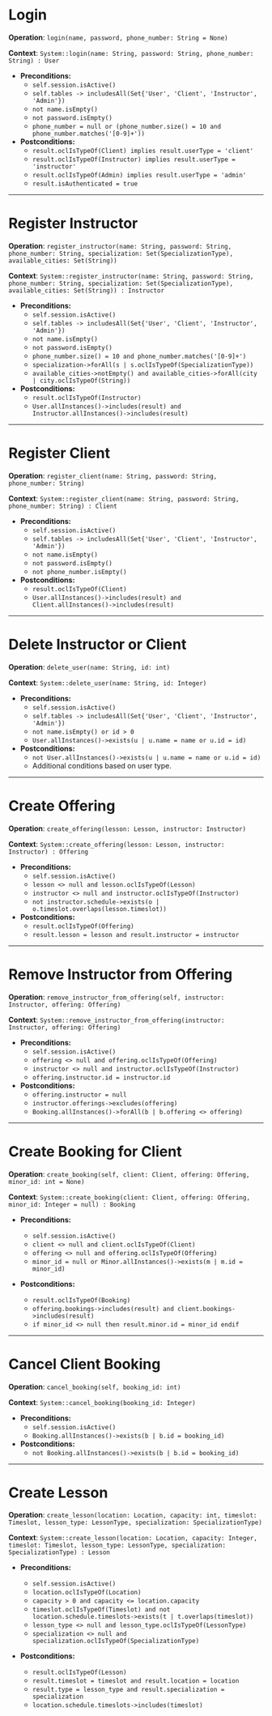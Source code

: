 # Login

**Operation**: `login(name, password, phone_number: String = None)`

**Context**: `System::login(name: String, password: String, phone_number: String) : User`
- **Preconditions:**
  - `self.session.isActive()`
  - `self.tables -> includesAll(Set{'User', 'Client', 'Instructor', 'Admin'})`
  - `not name.isEmpty()`
  - `not password.isEmpty()`
  - `phone_number = null or (phone_number.size() = 10 and phone_number.matches('[0-9]+'))`
- **Postconditions:**
  - `result.oclIsTypeOf(Client) implies result.userType = 'client'`
  - `result.oclIsTypeOf(Instructor) implies result.userType = 'instructor'`
  - `result.oclIsTypeOf(Admin) implies result.userType = 'admin'`
  - `result.isAuthenticated = true`

---

# Register Instructor

**Operation**: `register_instructor(name: String, password: String, phone_number: String, specialization: Set(SpecializationType), available_cities: Set(String))`

**Context**: `System::register_instructor(name: String, password: String, phone_number: String, specialization: Set(SpecializationType), available_cities: Set(String)) : Instructor`
- **Preconditions:**
  - `self.session.isActive()`
  - `self.tables -> includesAll(Set{'User', 'Client', 'Instructor', 'Admin'})`
  - `not name.isEmpty()`
  - `not password.isEmpty()`
  - `phone_number.size() = 10 and phone_number.matches('[0-9]+')`
  - `specialization->forAll(s | s.oclIsTypeOf(SpecializationType))`
  - `available_cities->notEmpty() and available_cities->forAll(city | city.oclIsTypeOf(String))`
- **Postconditions:**
  - `result.oclIsTypeOf(Instructor)`
  - `User.allInstances()->includes(result) and Instructor.allInstances()->includes(result)`

---

# Register Client

**Operation**: `register_client(name: String, password: String, phone_number: String)`

**Context**: `System::register_client(name: String, password: String, phone_number: String) : Client`
- **Preconditions:**
  - `self.session.isActive()`
  - `self.tables -> includesAll(Set{'User', 'Client', 'Instructor', 'Admin'})`
  - `not name.isEmpty()`
  - `not password.isEmpty()`
  - `not phone_number.isEmpty()`
- **Postconditions:**
  - `result.oclIsTypeOf(Client)`
  - `User.allInstances()->includes(result) and Client.allInstances()->includes(result)`

---

# Delete Instructor or Client

**Operation**: `delete_user(name: String, id: int)`

**Context**: `System::delete_user(name: String, id: Integer)`
- **Preconditions:**
  - `self.session.isActive()`
  - `self.tables -> includesAll(Set{'User', 'Client', 'Instructor', 'Admin'})`
  - `not name.isEmpty() or id > 0`
  - `User.allInstances()->exists(u | u.name = name or u.id = id)`
- **Postconditions:**
  - `not User.allInstances()->exists(u | u.name = name or u.id = id)`
  - Additional conditions based on user type.

---

# Create Offering

**Operation**: `create_offering(lesson: Lesson, instructor: Instructor)`

**Context**: `System::create_offering(lesson: Lesson, instructor: Instructor) : Offering`
- **Preconditions:**
  - `self.session.isActive()`
  - `lesson <> null and lesson.oclIsTypeOf(Lesson)`
  - `instructor <> null and instructor.oclIsTypeOf(Instructor)`
  - `not instructor.schedule->exists(o | o.timeslot.overlaps(lesson.timeslot))`
- **Postconditions:**
  - `result.oclIsTypeOf(Offering)`
  - `result.lesson = lesson and result.instructor = instructor`

---

# Remove Instructor from Offering

**Operation**: `remove_instructor_from_offering(self, instructor: Instructor, offering: Offering)`

**Context**: `System::remove_instructor_from_offering(instructor: Instructor, offering: Offering)`
- **Preconditions:**
  - `self.session.isActive()`
  - `offering <> null and offering.oclIsTypeOf(Offering)`
  - `instructor <> null and instructor.oclIsTypeOf(Instructor)`
  - `offering.instructor.id = instructor.id`
- **Postconditions:**
  - `offering.instructor = null`
  - `instructor.offerings->excludes(offering)`
  - `Booking.allInstances()->forAll(b | b.offering <> offering)`

---

# Create Booking for Client

**Operation**: `create_booking(self, client: Client, offering: Offering, minor_id: int = None)`

**Context**: `System::create_booking(client: Client, offering: Offering, minor_id: Integer = null) : Booking`

- **Preconditions:**
  - `self.session.isActive()`
  - `client <> null and client.oclIsTypeOf(Client)`
  - `offering <> null and offering.oclIsTypeOf(Offering)`
  - `minor_id = null or Minor.allInstances()->exists(m | m.id = minor_id)`

- **Postconditions:**
  - `result.oclIsTypeOf(Booking)`
  - `offering.bookings->includes(result) and client.bookings->includes(result)`
  - `if minor_id <> null then result.minor.id = minor_id endif`

---

# Cancel Client Booking

**Operation**: `cancel_booking(self, booking_id: int)`

**Context**: `System::cancel_booking(booking_id: Integer)`
- **Preconditions:**
  - `self.session.isActive()`
  - `Booking.allInstances()->exists(b | b.id = booking_id)`
- **Postconditions:**
  - `not Booking.allInstances()->exists(b | b.id = booking_id)`

---

# Create Lesson

**Operation**: `create_lesson(location: Location, capacity: int, timeslot: Timeslot, lesson_type: LessonType, specialization: SpecializationType)`

**Context**: `System::create_lesson(location: Location, capacity: Integer, timeslot: Timeslot, lesson_type: LessonType, specialization: SpecializationType) : Lesson`

- **Preconditions:**
  - `self.session.isActive()`
  - `location.oclIsTypeOf(Location)`
  - `capacity > 0 and capacity <= location.capacity`
  - `timeslot.oclIsTypeOf(Timeslot) and not location.schedule.timeslots->exists(t | t.overlaps(timeslot))`
  - `lesson_type <> null and lesson_type.oclIsTypeOf(LessonType)`
  - `specialization <> null and specialization.oclIsTypeOf(SpecializationType)`

- **Postconditions:**
  - `result.oclIsTypeOf(Lesson)`
  - `result.timeslot = timeslot and result.location = location`
  - `result.type = lesson_type and result.specialization = specialization`
  - `location.schedule.timeslots->includes(timeslot)`

